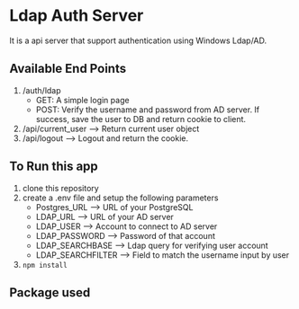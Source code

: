 # Ldap Auth Server

It is a api server that support authentication using Windows Ldap/AD.

## Available End Points
1. /auth/ldap
    - GET: A simple login page
    - POST: Verify the username and password from AD server. If  success, save the user to DB and return cookie to client.
2. /api/current_user --> Return current user object
3. /api/logout --> Logout and return the cookie.

## To Run this app
1. clone this repository
2. create a .env file and setup the following parameters
    - Postgres_URL --> URL of your PostgreSQL
    - LDAP_URL --> URL of your AD server
    - LDAP_USER --> Account to connect to AD server
    - LDAP_PASSWORD --> Password of that account
    - LDAP_SEARCHBASE --> Ldap query for verifying user account
    - LDAP_SEARCHFILTER --> Field to match the username input by user
3. `npm install`

## Package used
